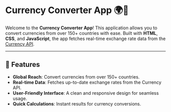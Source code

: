 # Currency Converter App 🌍💱

Welcome to the **Currency Converter App**! This application allows you to convert currencies from over 150+ countries with ease. Built with **HTML**, **CSS**, and **JavaScript**, the app fetches real-time exchange rate data from the [Currency API](https://cdn.jsdelivr.net/gh/fawazahmed0/currency-api@1/latest/currencies).  

---

## 🚀 Features

- **Global Reach**: Convert currencies from over 150+ countries.
- **Real-time Data**: Fetches up-to-date exchange rates from the Currency API.
- **User-Friendly Interface**: A clean and responsive design for seamless usage.
- **Quick Calculations**: Instant results for currency conversions.
